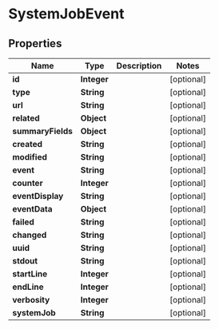# SystemJobEvent

## Properties
Name | Type | Description | Notes
------------ | ------------- | ------------- | -------------
**id** | **Integer** |  |  [optional]
**type** | **String** |  |  [optional]
**url** | **String** |  |  [optional]
**related** | **Object** |  |  [optional]
**summaryFields** | **Object** |  |  [optional]
**created** | **String** |  |  [optional]
**modified** | **String** |  |  [optional]
**event** | **String** |  |  [optional]
**counter** | **Integer** |  |  [optional]
**eventDisplay** | **String** |  |  [optional]
**eventData** | **Object** |  |  [optional]
**failed** | **String** |  |  [optional]
**changed** | **String** |  |  [optional]
**uuid** | **String** |  |  [optional]
**stdout** | **String** |  |  [optional]
**startLine** | **Integer** |  |  [optional]
**endLine** | **Integer** |  |  [optional]
**verbosity** | **Integer** |  |  [optional]
**systemJob** | **String** |  |  [optional]
